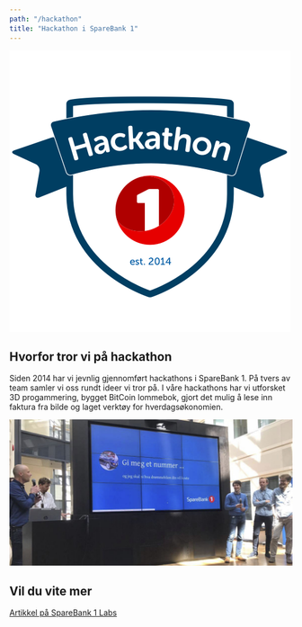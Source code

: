 ```yaml
---
path: "/hackathon"
title: "Hackathon i SpareBank 1"
---
```


![Hackathon logo](./img/Hackathon-logo.png)

## Hvorfor tror vi på hackathon
Siden 2014 har vi jevnlig gjennomført hackathons i SpareBank 1. På tvers av team samler vi oss rundt ideer vi tror på. I våre hackathons har vi utforsket 3D progammering, bygget BitCoin lommebok, gjort det mulig å lese inn faktura fra bilde og laget verktøy for hverdagsøkonomien.

![Gi meg et nummer hack](./img/Gi-meg-et-nummer_profil.jpg)

## Vil du vite mer
[Artikkel på SpareBank 1 Labs](https://labs.sparebank1.no/2017/11/23/hvordan-rigge-til-hackathon-i-en-stor-bedrift/)

